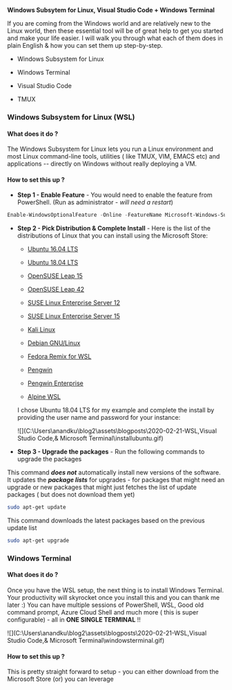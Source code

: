 **Windows Subsytem for Linux, Visual Studio Code + Windows Terminal** 



If you are coming from the Windows world and are relatively new to the Linux world, then these essential tool will be of great help to get you started and make your life easier. I will walk you through what each of them does in plain English & how you can set them up step-by-step.



- Windows Subsystem for Linux

- Windows Terminal 

- Visual Studio Code 

- TMUX

  

### Windows Subsystem for Linux (WSL)



#### What does it do ? 

The Windows Subsystem for Linux lets you run a Linux environment and most Linux command-line tools, utilities ( like TMUX, VIM, EMACS etc) and applications -- directly on Windows without really deploying a VM.  



#### How to set this up ? 

- **Step 1 - Enable Feature** - You would need to enable the feature from PowerShell. (Run as administrator - *will need a restart*)

```powershell
Enable-WindowsOptionalFeature -Online -FeatureName Microsoft-Windows-Subsystem-Linux
```

- **Step 2 - Pick Distribution & Complete Install** - Here is the list of the distributions of Linux that you can install using the Microsoft Store: 

  - [Ubuntu 16.04 LTS](https://www.microsoft.com/store/apps/9pjn388hp8c9)

  - [Ubuntu 18.04 LTS](https://www.microsoft.com/store/apps/9N9TNGVNDL3Q)

  - [OpenSUSE Leap 15](https://www.microsoft.com/store/apps/9n1tb6fpvj8c)

  - [OpenSUSE Leap 42](https://www.microsoft.com/store/apps/9njvjts82tjx)

  - [SUSE Linux Enterprise Server 12](https://www.microsoft.com/store/apps/9p32mwbh6cns)

  - [SUSE Linux Enterprise Server 15](https://www.microsoft.com/store/apps/9pmw35d7fnlx)

  - [Kali Linux](https://www.microsoft.com/store/apps/9PKR34TNCV07)

  - [Debian GNU/Linux](https://www.microsoft.com/store/apps/9MSVKQC78PK6)

  - [Fedora Remix for WSL](https://www.microsoft.com/store/apps/9n6gdm4k2hnc)

  - [Pengwin](https://www.microsoft.com/store/apps/9NV1GV1PXZ6P)

  - [Pengwin Enterprise](https://www.microsoft.com/store/apps/9N8LP0X93VCP)

  - [Alpine WSL](https://www.microsoft.com/store/apps/9p804crf0395) 

    

  I chose Ubuntu 18.04 LTS for my example and complete the install by providing the user name and password for your instance: 

  ![](C:\Users\anandku\blog2\assets\blogposts\2020-02-21-WSL,Visual Studio Code,& Microsoft Terminal\installubuntu.gif)

  

- **Step 3 - Upgrade the packages** - Run the following commands to upgrade the packages 

This command ***does not*** automatically install new versions of the software. It updates the ***package lists*** for upgrades -  for packages that might need an upgrade or new packages that might just  fetches the list of update packages ( but does not download them yet)

```bash
sudo apt-get update
```

This command downloads the latest packages based on the previous update list

```bash
sudo apt-get upgrade
```



### Windows Terminal 



#### What does it do ? 

Once you have the WSL setup, the next thing is to install Windows Terminal. Your productivity will skyrocket once you install this and you can thank me later :) You can have multiple sessions of PowerShell, WSL, Good old command prompt, Azure Cloud Shell and much more ( this is super configurable) - all in **ONE SINGLE TERMINAL** !!



![](C:\Users\anandku\blog2\assets\blogposts\2020-02-21-WSL,Visual Studio Code,& Microsoft Terminal\windowsterminal.gif)



#### How to set this up ? 

This is pretty straight forward to setup - you can either download from the Microsoft Store (or) you can leverage 